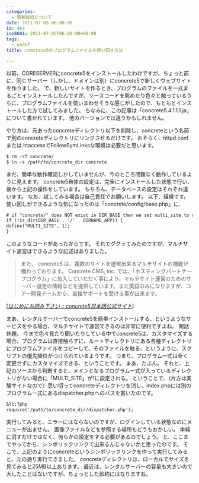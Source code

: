 ```yaml
---
categories:
  - 情報技術について
date: 2011-07-05 06:00:00
id: 463
iso8601: 2011-07-05T06:00:00+09:00
tags:
  - undef
title: concrete5のプログラムファイルを使い回す方法

---
```


<p>以前、CORESERVERにconcrete5をインストールしたわけですが、ちょっと前に、同じサーバー（しかし、ドメインは別）にconcrete5で新しくウェブサイトを作りました。
で、新しいサイトを作るとき、プログラムのファイルを一式まるごとインストールしたんですが、ソースコードを眺めたり色々と触っているうちに、プログラムファイルを使いまわせそうな感じがしたので、もともとインストールした方で試してみました。
ちなみに、この記事は「concrete5.4.1.1.1.ja」について書かれています。
他のバージョンでは違うかもしれません。</p>

<p>
やり方は、元あったconcreteディレクトリ以下を削除し、concreteという名前で別のconcreteディレクトリにリンクさせるだけです。
おそらく、httpd.confまたは.htaccessでFollowSymLinksな環境は必要だと思います。</p>

```default
$ rm -rf concrete/
$ ln -s /path/to/concrete_dir concrete
```

<p>まだ、簡単な動作確認しかしていませんが、今のところ問題なく動作しているように見えます。
concrete5自体の設定は、完全にインストールした状態で行い、後から上記の操作をしています。
もちろん、データベースの設定はそれぞれ違います。
なお、試してみる場合は自己責任でお願いします。
以下、経緯です。
使い回しができるような気になったのは「concrete/config/base.php」に、</p>

```default
# if "concrete/" does NOT exist in DIR_BASE then we set multi_site to on
if (!is_dir(DIR_BASE . '/' . DIRNAME_APP)) {
define("MULTI_SITE", 1);
}
```

<p>このようなコードがあったからです。
それでググッてみたのですが、マルチサイト運営はできるような記述はありました。</p>

<blockquote cite="http://concrete5-japan.org/help/readmefirst/" title="はじめにお読み下さい :: concrete5日本語公式サイト" class="blockquote"><p>また、 concrete5 は、複数のサイトを運営出来るマルチサイトの機能が備わっております。 Concrete CMS, inc. では、「ホスティングパートナープログラム」に加入していただく事により、マルチサイト運営のためのサーバー設定の情報などを提供しています。また英語のみになりますが、コアー開発チームから、直接サポートを受ける事が出来ます。</p></blockquote>

<div class="cite">[<cite><a href="http://concrete5-japan.org/help/readmefirst/">はじめにお読み下さい :: concrete5日本語公式サイト</a></cite>]</div>

<p>まあ、レンタルサーバーでconcrete5を簡単インストールする、というようなサービスをやる場合、マルチサイトで運営できるのは非常に便利ですよね。
閑話休題。
今まで色々見たり聞いたりしている中でconcrete5は、カスタマイズする場合、プログラムは直接触らずに、ルートディレクトリにある各種ディレクトリにプログラムファイルをコピーして、そのファイルを触る、というように、スクリプトの優先順位がつけられているようです。
つまり、プログラム一式は全く変更せずにカスタマイズできる、ということです。
まあ、たぶん。
それと、上記のソースから判断すると、メインとなるプログラム一式が入っているディレクトリがない場合に「MULTI_SITE」が1に設定される。
ということで、（片方は実験サイトなので）思い切ってconcreteディレクトリを消し、index.phpには別のプログラム一式にあるdispatcher.phpへのパスを書いたのです。</p>

```default
&lt;?php
require('/path/to/concrete_dir/dispatcher.php');
```

<p>実行してみると、エラーにはならないのですが、ログインしている状態なのにメニューが出ません。
画像ファイルなどを参照する場所もどうもおかしい。
単純に消すだけではなく、何らかの設定をする必要があるのでしょう。
と、ここまでやってから、シンボリックリンクで出来るんじゃないかと思ったのです。
そこで、上記のようにconcreteというシンボリックリンクを作って実行してみると、元の通り実行できました。
concreteディレクトリは、ローカルでサイズを見てみると25MB以上あります。
最近は、レンタルサーバーの容量も大きいので大したことはないですが、ちょっとした節約にはなりますね。</p>
    	
